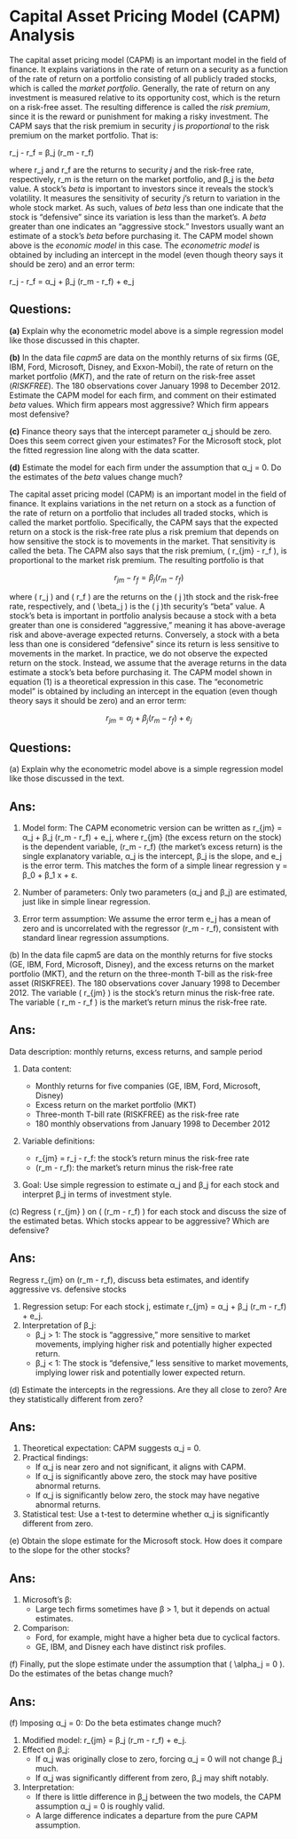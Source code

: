 # Capital Asset Pricing Model (CAPM) Analysis

The capital asset pricing model (CAPM) is an important model in the field of finance. It explains variations in the rate of return on a security as a function of the rate of return on a portfolio consisting of all publicly traded stocks, which is called the *market portfolio*. Generally, the rate of return on any investment is measured relative to its opportunity cost, which is the return on a risk-free asset. The resulting difference is called the *risk premium*, since it is the reward or punishment for making a risky investment. The CAPM says that the risk premium in security *j* is *proportional* to the risk premium on the market portfolio. That is:

r_j - r_f = β_j (r_m - r_f)

where r_j and r_f are the returns to security *j* and the risk-free rate, respectively, r_m is the return on the market portfolio, and β_j is the *beta* value. A stock’s *beta* is important to investors since it reveals the stock’s volatility. It measures the sensitivity of security *j*’s return to variation in the whole stock market. As such, values of *beta* less than one indicate that the stock is “defensive” since its variation is less than the market’s. A *beta* greater than one indicates an “aggressive stock.” Investors usually want an estimate of a stock’s *beta* before purchasing it. The CAPM model shown above is the *economic model* in this case. The *econometric model* is obtained by including an intercept in the model (even though theory says it should be zero) and an error term:

r_j - r_f = α_j + β_j (r_m - r_f) + e_j

## Questions:
**(a)**
Explain why the econometric model above is a simple regression model like those discussed in this chapter.

**(b)**
In the data file *capm5* are data on the monthly returns of six firms (GE, IBM, Ford, Microsoft, Disney, and Exxon-Mobil), the rate of return on the market portfolio (*MKT*), and the rate of return on the risk-free asset (*RISKFREE*). The 180 observations cover January 1998 to December 2012. Estimate the CAPM model for each firm, and comment on their estimated *beta* values. Which firm appears most aggressive? Which firm appears most defensive?

**(c)**
Finance theory says that the intercept parameter α_j should be zero. Does this seem correct given your estimates? For the Microsoft stock, plot the fitted regression line along with the data scatter.

**(d)**
Estimate the model for each firm under the assumption that α_j = 0. Do the estimates of the *beta* values change much?










The capital asset pricing model (CAPM) is an important model in the field of finance. It explains variations in the net return on a stock as a function of the rate of return on a portfolio that includes all traded stocks, which is called the market portfolio. Specifically, the CAPM says that the expected return on a stock is the risk-free rate plus a risk premium that depends on how sensitive the stock is to movements in the market. That sensitivity is called the beta. The CAPM also says that the risk premium, \( r_{jm} - r_f \), is proportional to the market risk premium. The resulting portfolio is that

$$
r_{jm} - r_f = \beta_j (r_m - r_f)
$$

where \( r_j \) and \( r_f \) are the returns on the \( j \)th stock and the risk-free rate, respectively, and \( \beta_j \) is the \( j \)th security’s “beta” value. A stock’s beta is important in portfolio analysis because a stock with a beta greater than one is considered “aggressive,” meaning it has above-average risk and above-average expected returns. Conversely, a stock with a beta less than one is considered “defensive” since its return is less sensitive to movements in the market. In practice, we do not observe the expected return on the stock. Instead, we assume that the average returns in the data estimate a stock’s beta before purchasing it. The CAPM model shown in equation (1) is a theoretical expression in this case. The “econometric model” is obtained by including an intercept in the equation (even though theory says it should be zero) and an error term:

$$
r_{jm} = \alpha_j + \beta_j (r_m - r_f) + e_j
$$

## Questions:

(a) Explain why the econometric model above is a simple regression model like those discussed in the text.
## Ans:

1. Model form:
   The CAPM econometric version can be written as
   r_{jm} = α_j + β_j (r_m - r_f) + e_j,
   where r_{jm} (the excess return on the stock) is the dependent variable, (r_m - r_f) (the market’s excess return) is the single explanatory variable, α_j is the intercept, β_j is the slope, and e_j is the error term. This matches the form of a simple linear regression y = β_0 + β_1 x + ε.

2. Number of parameters:
   Only two parameters (α_j and β_j) are estimated, just like in simple linear regression.

3. Error term assumption:
   We assume the error term e_j has a mean of zero and is uncorrelated with the regressor (r_m - r_f), consistent with standard linear regression assumptions.


(b) In the data file capm5 are data on the monthly returns for five stocks (GE, IBM, Ford, Microsoft, Disney), and the excess returns on the market portfolio (MKT), and the return on the three-month T-bill as the risk-free asset (RISKFREE). The 180 observations cover January 1998 to December 2012. The variable \( r_{jm} \) is the stock’s return minus the risk-free rate. The variable \( r_m - r_f \) is the market’s return minus the risk-free rate.
## Ans:

Data description: monthly returns, excess returns, and sample period
1. Data content:
   - Monthly returns for five companies (GE, IBM, Ford, Microsoft, Disney)
   - Excess return on the market portfolio (MKT)
   - Three-month T-bill rate (RISKFREE) as the risk-free rate
   - 180 monthly observations from January 1998 to December 2012

2. Variable definitions:
   - r_{jm} = r_j - r_f: the stock’s return minus the risk-free rate
   - (r_m - r_f): the market’s return minus the risk-free rate

3. Goal:
   Use simple regression to estimate α_j and β_j for each stock and interpret β_j in terms of investment style.


(c) Regress \( r_{jm} \) on \( (r_m - r_f) \) for each stock and discuss the size of the estimated betas. Which stocks appear to be aggressive? Which are defensive?
## Ans:

Regress r_{jm} on (r_m - r_f), discuss beta estimates, and identify aggressive vs. defensive stocks
1. Regression setup:
   For each stock j, estimate r_{jm} = α_j + β_j (r_m - r_f) + e_j.
2. Interpretation of β_j:
   - β_j > 1: The stock is “aggressive,” more sensitive to market movements, implying higher risk and potentially higher expected return.
   - β_j < 1: The stock is “defensive,” less sensitive to market movements, implying lower risk and potentially lower expected return.

(d) Estimate the intercepts in the regressions. Are they all close to zero? Are they statistically different from zero?
## Ans:

1. Theoretical expectation:
   CAPM suggests α_j = 0.
2. Practical findings:
   - If α_j is near zero and not significant, it aligns with CAPM.
   - If α_j is significantly above zero, the stock may have positive abnormal returns.
   - If α_j is significantly below zero, the stock may have negative abnormal returns.
3. Statistical test:
   Use a t-test to determine whether α_j is significantly different from zero.

(e) Obtain the slope estimate for the Microsoft stock. How does it compare to the slope for the other stocks?
## Ans:

1. Microsoft’s β:
   - Large tech firms sometimes have β > 1, but it depends on actual estimates.
2. Comparison:
   - Ford, for example, might have a higher beta due to cyclical factors.
   - GE, IBM, and Disney each have distinct risk profiles.

(f) Finally, put the slope estimate under the assumption that \( \alpha_j = 0 \). Do the estimates of the betas change much?
## Ans:


(f) Imposing α_j = 0: Do the beta estimates change much?
1. Modified model:
   r_{jm} = β_j (r_m - r_f) + e_j.
2. Effect on β_j:
   - If α_j was originally close to zero, forcing α_j = 0 will not change β_j much.
   - If α_j was significantly different from zero, β_j may shift notably.
3. Interpretation:
   - If there is little difference in β_j between the two models, the CAPM assumption α_j = 0 is roughly valid.
   - A large difference indicates a departure from the pure CAPM assumption.
